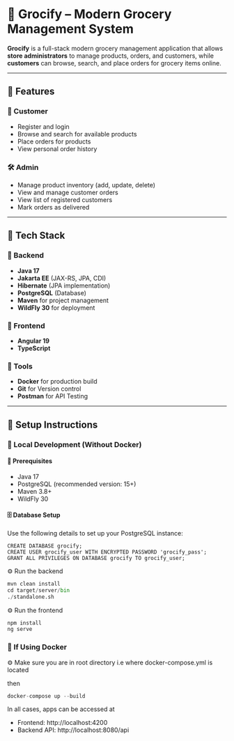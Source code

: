# 🛒 Grocify – Modern Grocery Management System

**Grocify** is a full-stack modern grocery management application that allows **store administrators** to manage products, orders, and customers, while **customers** can browse, search, and place orders for grocery items online.

---

## 🚀 Features

### 👤 Customer
- Register and login
- Browse and search for available products
- Place orders for products
- View personal order history

### 🛠️ Admin
- Manage product inventory (add, update, delete)
- View and manage customer orders
- View list of registered customers
- Mark orders as delivered

---

## 🧱 Tech Stack

### 🔹 Backend
- **Java 17**
- **Jakarta EE** (JAX-RS, JPA, CDI)
- **Hibernate** (JPA implementation)
- **PostgreSQL** (Database)
- **Maven** for project management
- **WildFly 30** for deployment

### 🔹 Frontend
- **Angular 19**
- **TypeScript**

### 🔹 Tools
- **Docker** for production build
- **Git** for Version control
- **Postman** for API Testing

---

## 📜 Setup Instructions

### 🔧 Local Development (Without Docker)

#### 📌 Prerequisites
- Java 17
- PostgreSQL (recommended version: 15+)
- Maven 3.8+
- WildFly 30

#### 🗄️ Database Setup

Use the following details to set up your PostgreSQL instance:

```
CREATE DATABASE grocify;
CREATE USER grocify_user WITH ENCRYPTED PASSWORD 'grocify_pass';
GRANT ALL PRIVILEGES ON DATABASE grocify TO grocify_user;
```

⚙️ Run the backend
```python
mvn clean install
cd target/server/bin
./standalone.sh
```

⚙️ Run the frontend
```python
npm install
ng serve
```

### 🔧 If Using Docker

⚙️ Make sure you are in root directory i.e where docker-compose.yml is located

then
```python
docker-compose up --build
```

In all cases, apps can be accessed at
- Frontend: http://localhost:4200
- Backend API: http://localhost:8080/api